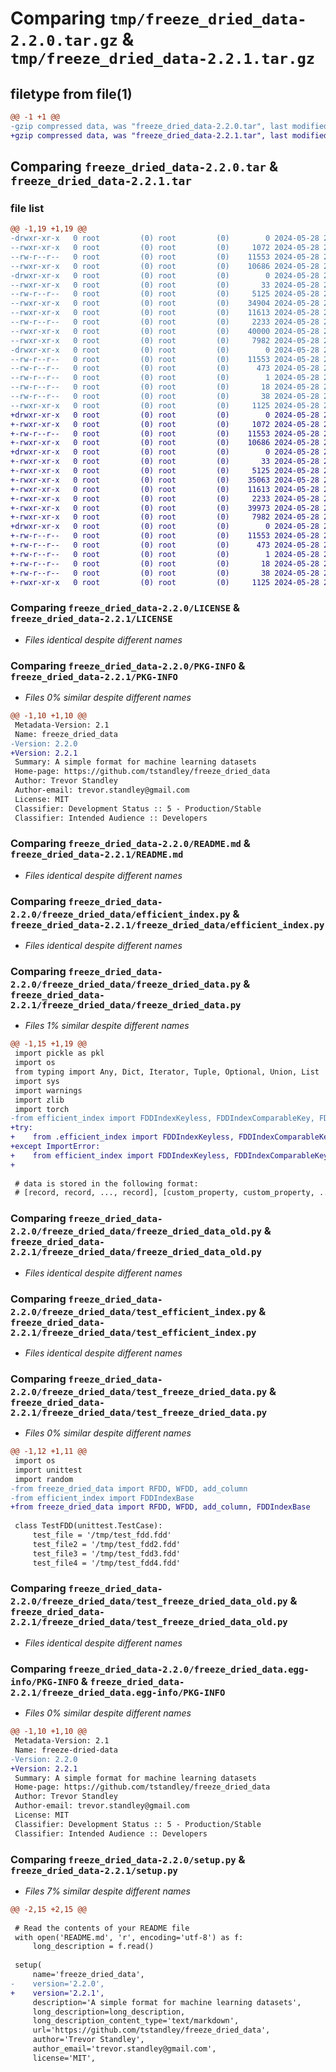 # Comparing `tmp/freeze_dried_data-2.2.0.tar.gz` & `tmp/freeze_dried_data-2.2.1.tar.gz`

## filetype from file(1)

```diff
@@ -1 +1 @@
-gzip compressed data, was "freeze_dried_data-2.2.0.tar", last modified: Tue May 28 23:04:22 2024, max compression
+gzip compressed data, was "freeze_dried_data-2.2.1.tar", last modified: Tue May 28 23:37:27 2024, max compression
```

## Comparing `freeze_dried_data-2.2.0.tar` & `freeze_dried_data-2.2.1.tar`

### file list

```diff
@@ -1,19 +1,19 @@
-drwxr-xr-x   0 root         (0) root         (0)        0 2024-05-28 23:04:22.287333 freeze_dried_data-2.2.0/
--rwxr-xr-x   0 root         (0) root         (0)     1072 2024-05-28 23:03:55.000000 freeze_dried_data-2.2.0/LICENSE
--rw-r--r--   0 root         (0) root         (0)    11553 2024-05-28 23:04:22.287333 freeze_dried_data-2.2.0/PKG-INFO
--rwxr-xr-x   0 root         (0) root         (0)    10686 2024-05-28 23:03:55.000000 freeze_dried_data-2.2.0/README.md
-drwxr-xr-x   0 root         (0) root         (0)        0 2024-05-28 23:04:22.287333 freeze_dried_data-2.2.0/freeze_dried_data/
--rwxr-xr-x   0 root         (0) root         (0)       33 2024-05-28 23:03:55.000000 freeze_dried_data-2.2.0/freeze_dried_data/__init__.py
--rw-r--r--   0 root         (0) root         (0)     5125 2024-05-28 23:03:55.000000 freeze_dried_data-2.2.0/freeze_dried_data/efficient_index.py
--rwxr-xr-x   0 root         (0) root         (0)    34904 2024-05-28 23:03:55.000000 freeze_dried_data-2.2.0/freeze_dried_data/freeze_dried_data.py
--rwxr-xr-x   0 root         (0) root         (0)    11613 2024-05-28 23:03:55.000000 freeze_dried_data-2.2.0/freeze_dried_data/freeze_dried_data_old.py
--rw-r--r--   0 root         (0) root         (0)     2233 2024-05-28 23:03:55.000000 freeze_dried_data-2.2.0/freeze_dried_data/test_efficient_index.py
--rwxr-xr-x   0 root         (0) root         (0)    40000 2024-05-28 23:03:55.000000 freeze_dried_data-2.2.0/freeze_dried_data/test_freeze_dried_data.py
--rwxr-xr-x   0 root         (0) root         (0)     7982 2024-05-28 23:03:55.000000 freeze_dried_data-2.2.0/freeze_dried_data/test_freeze_dried_data_old.py
-drwxr-xr-x   0 root         (0) root         (0)        0 2024-05-28 23:04:22.287333 freeze_dried_data-2.2.0/freeze_dried_data.egg-info/
--rw-r--r--   0 root         (0) root         (0)    11553 2024-05-28 23:04:22.000000 freeze_dried_data-2.2.0/freeze_dried_data.egg-info/PKG-INFO
--rw-r--r--   0 root         (0) root         (0)      473 2024-05-28 23:04:22.000000 freeze_dried_data-2.2.0/freeze_dried_data.egg-info/SOURCES.txt
--rw-r--r--   0 root         (0) root         (0)        1 2024-05-28 23:04:22.000000 freeze_dried_data-2.2.0/freeze_dried_data.egg-info/dependency_links.txt
--rw-r--r--   0 root         (0) root         (0)       18 2024-05-28 23:04:22.000000 freeze_dried_data-2.2.0/freeze_dried_data.egg-info/top_level.txt
--rw-r--r--   0 root         (0) root         (0)       38 2024-05-28 23:04:22.287333 freeze_dried_data-2.2.0/setup.cfg
--rwxr-xr-x   0 root         (0) root         (0)     1125 2024-05-28 23:03:55.000000 freeze_dried_data-2.2.0/setup.py
+drwxr-xr-x   0 root         (0) root         (0)        0 2024-05-28 23:37:27.104439 freeze_dried_data-2.2.1/
+-rwxr-xr-x   0 root         (0) root         (0)     1072 2024-05-28 23:36:26.000000 freeze_dried_data-2.2.1/LICENSE
+-rw-r--r--   0 root         (0) root         (0)    11553 2024-05-28 23:37:27.104439 freeze_dried_data-2.2.1/PKG-INFO
+-rwxr-xr-x   0 root         (0) root         (0)    10686 2024-05-28 23:36:26.000000 freeze_dried_data-2.2.1/README.md
+drwxr-xr-x   0 root         (0) root         (0)        0 2024-05-28 23:37:27.104439 freeze_dried_data-2.2.1/freeze_dried_data/
+-rwxr-xr-x   0 root         (0) root         (0)       33 2024-05-28 23:36:26.000000 freeze_dried_data-2.2.1/freeze_dried_data/__init__.py
+-rwxr-xr-x   0 root         (0) root         (0)     5125 2024-05-28 23:36:26.000000 freeze_dried_data-2.2.1/freeze_dried_data/efficient_index.py
+-rwxr-xr-x   0 root         (0) root         (0)    35063 2024-05-28 23:36:26.000000 freeze_dried_data-2.2.1/freeze_dried_data/freeze_dried_data.py
+-rwxr-xr-x   0 root         (0) root         (0)    11613 2024-05-28 23:36:26.000000 freeze_dried_data-2.2.1/freeze_dried_data/freeze_dried_data_old.py
+-rwxr-xr-x   0 root         (0) root         (0)     2233 2024-05-28 23:36:26.000000 freeze_dried_data-2.2.1/freeze_dried_data/test_efficient_index.py
+-rwxr-xr-x   0 root         (0) root         (0)    39973 2024-05-28 23:36:26.000000 freeze_dried_data-2.2.1/freeze_dried_data/test_freeze_dried_data.py
+-rwxr-xr-x   0 root         (0) root         (0)     7982 2024-05-28 23:36:26.000000 freeze_dried_data-2.2.1/freeze_dried_data/test_freeze_dried_data_old.py
+drwxr-xr-x   0 root         (0) root         (0)        0 2024-05-28 23:37:27.104439 freeze_dried_data-2.2.1/freeze_dried_data.egg-info/
+-rw-r--r--   0 root         (0) root         (0)    11553 2024-05-28 23:37:27.000000 freeze_dried_data-2.2.1/freeze_dried_data.egg-info/PKG-INFO
+-rw-r--r--   0 root         (0) root         (0)      473 2024-05-28 23:37:27.000000 freeze_dried_data-2.2.1/freeze_dried_data.egg-info/SOURCES.txt
+-rw-r--r--   0 root         (0) root         (0)        1 2024-05-28 23:37:27.000000 freeze_dried_data-2.2.1/freeze_dried_data.egg-info/dependency_links.txt
+-rw-r--r--   0 root         (0) root         (0)       18 2024-05-28 23:37:27.000000 freeze_dried_data-2.2.1/freeze_dried_data.egg-info/top_level.txt
+-rw-r--r--   0 root         (0) root         (0)       38 2024-05-28 23:37:27.104439 freeze_dried_data-2.2.1/setup.cfg
+-rwxr-xr-x   0 root         (0) root         (0)     1125 2024-05-28 23:36:26.000000 freeze_dried_data-2.2.1/setup.py
```

### Comparing `freeze_dried_data-2.2.0/LICENSE` & `freeze_dried_data-2.2.1/LICENSE`

 * *Files identical despite different names*

### Comparing `freeze_dried_data-2.2.0/PKG-INFO` & `freeze_dried_data-2.2.1/PKG-INFO`

 * *Files 0% similar despite different names*

```diff
@@ -1,10 +1,10 @@
 Metadata-Version: 2.1
 Name: freeze_dried_data
-Version: 2.2.0
+Version: 2.2.1
 Summary: A simple format for machine learning datasets
 Home-page: https://github.com/tstandley/freeze_dried_data
 Author: Trevor Standley
 Author-email: trevor.standley@gmail.com
 License: MIT
 Classifier: Development Status :: 5 - Production/Stable
 Classifier: Intended Audience :: Developers
```

### Comparing `freeze_dried_data-2.2.0/README.md` & `freeze_dried_data-2.2.1/README.md`

 * *Files identical despite different names*

### Comparing `freeze_dried_data-2.2.0/freeze_dried_data/efficient_index.py` & `freeze_dried_data-2.2.1/freeze_dried_data/efficient_index.py`

 * *Files identical despite different names*

### Comparing `freeze_dried_data-2.2.0/freeze_dried_data/freeze_dried_data.py` & `freeze_dried_data-2.2.1/freeze_dried_data/freeze_dried_data.py`

 * *Files 1% similar despite different names*

```diff
@@ -1,15 +1,19 @@
 import pickle as pkl
 import os
 from typing import Any, Dict, Iterator, Tuple, Optional, Union, List
 import sys
 import warnings
 import zlib
 import torch
-from efficient_index import FDDIndexKeyless, FDDIndexComparableKey, FDDIntList, FDDIndexGeneral
+try:
+    from .efficient_index import FDDIndexKeyless, FDDIndexComparableKey, FDDIntList, FDDIndexGeneral, FDDIndexBase
+except ImportError:
+    from efficient_index import FDDIndexKeyless, FDDIndexComparableKey, FDDIntList, FDDIndexGeneral, FDDIndexBase
+
 
 # data is stored in the following format:
 # [record, record, ..., record], [custom_property, custom_property, ..., custom_property], [split, split, ..., split], [columns], index_index, 8 bytes for index_index length
```

### Comparing `freeze_dried_data-2.2.0/freeze_dried_data/freeze_dried_data_old.py` & `freeze_dried_data-2.2.1/freeze_dried_data/freeze_dried_data_old.py`

 * *Files identical despite different names*

### Comparing `freeze_dried_data-2.2.0/freeze_dried_data/test_efficient_index.py` & `freeze_dried_data-2.2.1/freeze_dried_data/test_efficient_index.py`

 * *Files identical despite different names*

### Comparing `freeze_dried_data-2.2.0/freeze_dried_data/test_freeze_dried_data.py` & `freeze_dried_data-2.2.1/freeze_dried_data/test_freeze_dried_data.py`

 * *Files 0% similar despite different names*

```diff
@@ -1,12 +1,11 @@
 import os
 import unittest
 import random
-from freeze_dried_data import RFDD, WFDD, add_column
-from efficient_index import FDDIndexBase
+from freeze_dried_data import RFDD, WFDD, add_column, FDDIndexBase
 
 class TestFDD(unittest.TestCase):
     test_file = '/tmp/test_fdd.fdd'
     test_file2 = '/tmp/test_fdd2.fdd'
     test_file3 = '/tmp/test_fdd3.fdd'
     test_file4 = '/tmp/test_fdd4.fdd'
```

### Comparing `freeze_dried_data-2.2.0/freeze_dried_data/test_freeze_dried_data_old.py` & `freeze_dried_data-2.2.1/freeze_dried_data/test_freeze_dried_data_old.py`

 * *Files identical despite different names*

### Comparing `freeze_dried_data-2.2.0/freeze_dried_data.egg-info/PKG-INFO` & `freeze_dried_data-2.2.1/freeze_dried_data.egg-info/PKG-INFO`

 * *Files 0% similar despite different names*

```diff
@@ -1,10 +1,10 @@
 Metadata-Version: 2.1
 Name: freeze-dried-data
-Version: 2.2.0
+Version: 2.2.1
 Summary: A simple format for machine learning datasets
 Home-page: https://github.com/tstandley/freeze_dried_data
 Author: Trevor Standley
 Author-email: trevor.standley@gmail.com
 License: MIT
 Classifier: Development Status :: 5 - Production/Stable
 Classifier: Intended Audience :: Developers
```

### Comparing `freeze_dried_data-2.2.0/setup.py` & `freeze_dried_data-2.2.1/setup.py`

 * *Files 7% similar despite different names*

```diff
@@ -2,15 +2,15 @@
 
 # Read the contents of your README file
 with open('README.md', 'r', encoding='utf-8') as f:
     long_description = f.read()
 
 setup(
     name='freeze_dried_data',
-    version='2.2.0',
+    version='2.2.1',
     description='A simple format for machine learning datasets',
     long_description=long_description,
     long_description_content_type='text/markdown',
     url='https://github.com/tstandley/freeze_dried_data',
     author='Trevor Standley',
     author_email='trevor.standley@gmail.com',
     license='MIT',
```

